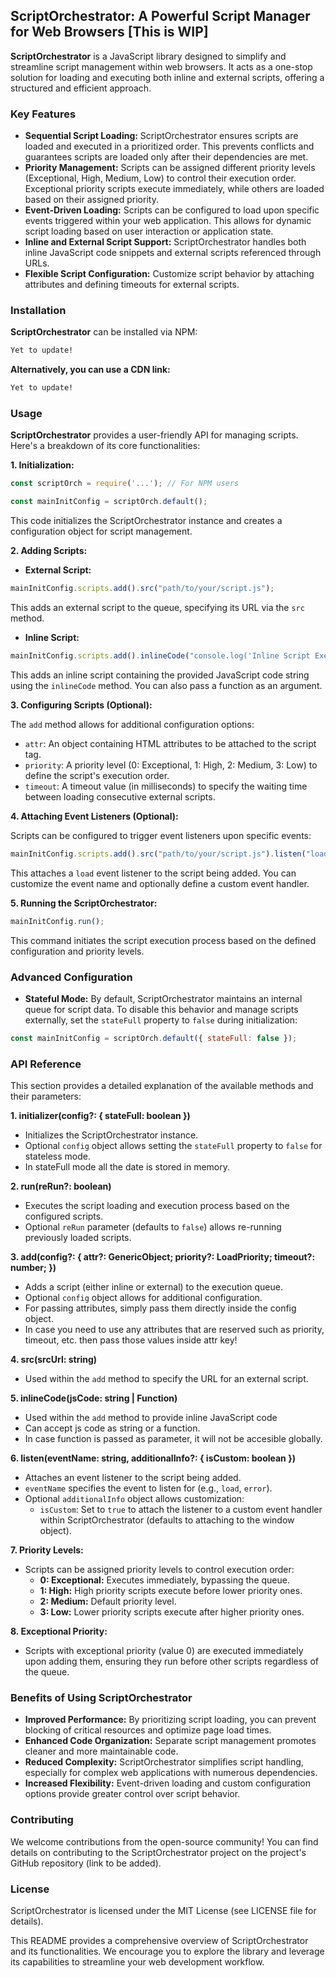 ## ScriptOrchestrator: A Powerful Script Manager for Web Browsers [This is WIP]

**ScriptOrchestrator** is a JavaScript library designed to simplify and streamline script management within web browsers. It acts as a one-stop solution for loading and executing both inline and external scripts, offering a structured and efficient approach.

### Key Features

* **Sequential Script Loading:** ScriptOrchestrator ensures scripts are loaded and executed in a prioritized order. This prevents conflicts and guarantees scripts are loaded only after their dependencies are met.
* **Priority Management:** Scripts can be assigned different priority levels (Exceptional, High, Medium, Low) to control their execution order. Exceptional priority scripts execute immediately, while others are loaded based on their assigned priority.
* **Event-Driven Loading:** Scripts can be configured to load upon specific events triggered within your web application. This allows for dynamic script loading based on user interaction or application state.
* **Inline and External Script Support:** ScriptOrchestrator handles both inline JavaScript code snippets and external scripts referenced through URLs.
* **Flexible Script Configuration:** Customize script behavior by attaching attributes and defining timeouts for external scripts.

### Installation

**ScriptOrchestrator** can be installed via NPM:

```bash
Yet to update!
```

**Alternatively, you can use a CDN link:**

```html
Yet to update!
```

### Usage

**ScriptOrchestrator** provides a user-friendly API for managing scripts. Here's a breakdown of its core functionalities:

**1. Initialization:**

```javascript
const scriptOrch = require('...'); // For NPM users

const mainInitConfig = scriptOrch.default();
```

This code initializes the ScriptOrchestrator instance and creates a configuration object for script management.

**2. Adding Scripts:**

* **External Script:**

```javascript
mainInitConfig.scripts.add().src("path/to/your/script.js");
```

This adds an external script to the queue, specifying its URL via the `src` method.

* **Inline Script:**

```javascript
mainInitConfig.scripts.add().inlineCode("console.log('Inline Script Executed!')");
```

This adds an inline script containing the provided JavaScript code string using the `inlineCode` method. You can also pass a function as an argument.

**3. Configuring Scripts (Optional):**

The `add` method allows for additional configuration options:

* `attr`: An object containing HTML attributes to be attached to the script tag.
* `priority`: A priority level (0: Exceptional, 1: High, 2: Medium, 3: Low) to define the script's execution order.
* `timeout`: A timeout value (in milliseconds) to specify the waiting time between loading consecutive external scripts.

**4. Attaching Event Listeners (Optional):**

Scripts can be configured to trigger event listeners upon specific events:

```javascript
mainInitConfig.scripts.add().src("path/to/your/script.js").listen("load");
```

This attaches a `load` event listener to the script being added. You can customize the event name and optionally define a custom event handler.

**5. Running the ScriptOrchestrator:**

```javascript
mainInitConfig.run();
```

This command initiates the script execution process based on the defined configuration and priority levels.

### Advanced Configuration

* **Stateful Mode:** By default, ScriptOrchestrator maintains an internal queue for script data. To disable this behavior and manage scripts externally, set the `stateFull` property to `false` during initialization:

```javascript
const mainInitConfig = scriptOrch.default({ stateFull: false });
```

### API Reference

This section provides a detailed explanation of the available methods and their parameters:

**1. initializer(config?: { stateFull: boolean })**

* Initializes the ScriptOrchestrator instance.
* Optional `config` object allows setting the `stateFull` property to `false` for stateless mode.
* In stateFull mode all the date is stored in memory.

**2. run(reRun?: boolean)**

* Executes the script loading and execution process based on the configured scripts.
* Optional `reRun` parameter (defaults to `false`) allows re-running previously loaded scripts.

**3. add(config?: { attr?: GenericObject; priority?: LoadPriority; timeout?: number; })**

* Adds a script (either inline or external) to the execution queue.
* Optional `config` object allows for additional configuration.
* For passing attributes, simply pass them directly inside the config object.
* In case you need to use any attributes that are reserved such as priority, timeout, etc. then pass those values inside attr key!

**4. src(srcUrl: string)**

* Used within the `add` method to specify the URL for an external script.

**5. inlineCode(jsCode: string | Function)**

* Used within the `add` method to provide inline JavaScript code
* Can accept js code as string or a function.
* In case function is passed as parameter, it will not be accesible globally.

**6. listen(eventName: string, additionalInfo?: { isCustom: boolean })**

* Attaches an event listener to the script being added.
* `eventName` specifies the event to listen for (e.g., `load`, `error`).
* Optional `additionalInfo` object allows customization:
  * `isCustom`: Set to `true` to attach the listener to a custom event handler within ScriptOrchestrator (defaults to attaching to the window object).

**7. Priority Levels:**

* Scripts can be assigned priority levels to control execution order:
  * **0: Exceptional:** Executes immediately, bypassing the queue.
  * **1: High:** High priority scripts execute before lower priority ones.
  * **2: Medium:** Default priority level.
  * **3: Low:** Lower priority scripts execute after higher priority ones.

**8. Exceptional Priority:**

* Scripts with exceptional priority (value 0) are executed immediately upon adding them, ensuring they run before other scripts regardless of the queue.

### Benefits of Using ScriptOrchestrator

* **Improved Performance:** By prioritizing script loading, you can prevent blocking of critical resources and optimize page load times.
* **Enhanced Code Organization:** Separate script management promotes cleaner and more maintainable code.
* **Reduced Complexity:** ScriptOrchestrator simplifies script handling, especially for complex web applications with numerous dependencies.
* **Increased Flexibility:** Event-driven loading and custom configuration options provide greater control over script behavior.

### Contributing

We welcome contributions from the open-source community! You can find details on contributing to the ScriptOrchestrator project on the project's GitHub repository (link to be added).

### License

ScriptOrchestrator is licensed under the MIT License (see LICENSE file for details).

This README provides a comprehensive overview of ScriptOrchestrator and its functionalities. We encourage you to explore the library and leverage its capabilities to streamline your web development workflow.
